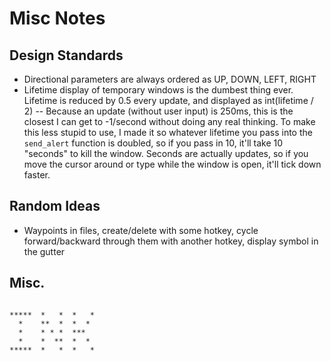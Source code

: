 # Misc Notes

## Design Standards
* Directional parameters are always ordered as UP, DOWN, LEFT, RIGHT
* Lifetime display of temporary windows is the dumbest thing ever. Lifetime is reduced by 0.5 every update, and displayed as int(lifetime / 2) -- Because an update (without user input) is 250ms, this is the closest I can get to -1/second without doing any real thinking. To make this less stupid to use, I made it so whatever lifetime you pass into the `send_alert` function is doubled, so if you pass in 10, it'll take 10 "seconds" to kill the window. Seconds are actually updates, so if you move the cursor around or type while the window is open, it'll tick down faster.

## Random Ideas
* Waypoints in files, create/delete with some hotkey, cycle forward/backward through them with another hotkey, display symbol in the gutter

## Misc.

```

*****  *   *  *   *
  *    **  *  *  *
  *    * * *  ***
  *    *  **  *  *
*****  *   *  *   *

```
